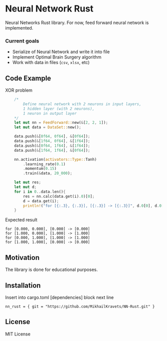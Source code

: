 # Neural Network Rust
Neural Networks Rust library. For now, feed forward neural network is implemented.

### Current goals
- Serialize of Neural Network and write it into file
- Implement Optimal Brain Surgery algorithm
- Work with data in files (``csv``, ``xlsx``, etc)

## Code Example
XOR problem
```rust
    /*
        Define neural network with 2 neurons in input layers,
        1 hidden layer (with 2 neurons),
        1 neuron in output layer
    */
    let mut nn = FeedForward::new(&[2, 2, 1]);
    let mut data = DataSet::new();

    data.push(&[0f64, 0f64], &[0f64]);
    data.push(&[1f64, 0f64], &[1f64]);
    data.push(&[0f64, 1f64], &[1f64]);
    data.push(&[1f64, 1f64], &[0f64]);

    nn.activation(activators::Type::Tanh)
        .learning_rate(0.1)
        .momentum(0.15)
        .train(&data, 20_000);

    let mut res;
    let mut d;
    for i in 0..data.len(){
        res = nn.calc(data.get(i).0)[0];
        d = data.get(i);
        println!("for [{:.3}, {:.3}], [{:.3}] -> [{:.3}]", d.0[0], d.0[1], d.1[0], res);
    }
```
Expected result
```
for [0.000, 0.000], [0.000] -> [0.000]
for [1.000, 0.000], [1.000] -> [1.000]
for [0.000, 1.000], [1.000] -> [1.000]
for [1.000, 1.000], [0.000] -> [0.000]
```

## Motivation
The library is done for educational purposes.

## Installation
Insert into cargo.toml [dependencies] block next line
```
nn_rust = { git = "https://github.com/MikhailKravets/NN-Rust.git" }
```

## License
MIT License

